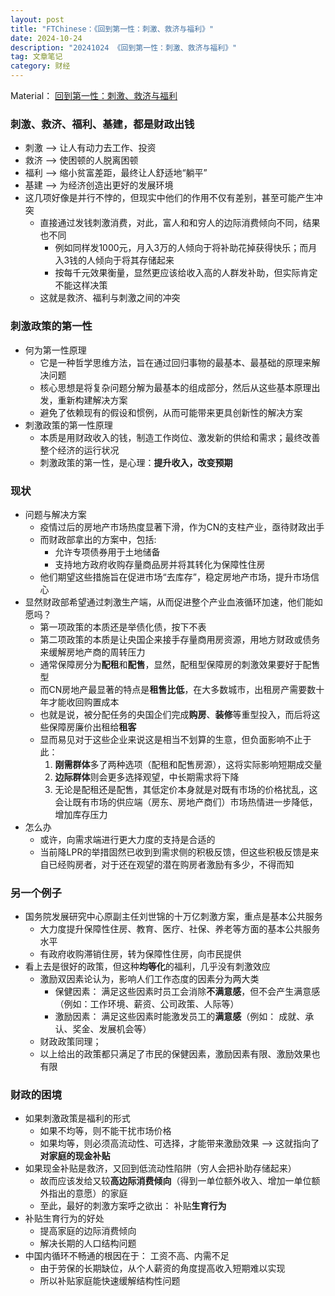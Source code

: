 ```yaml
---
layout: post
title: "FTChinese：《回到第一性：刺激、救济与福利》"
date: 2024-10-24
description: "20241024 《回到第一性：刺激、救济与福利》"
tag: 文章笔记
category: 财经
---
```


Material： [回到第一性：刺激、救济与福利](https://www.ftchinese.com/story/001104500?topnav=china&archive)

### 刺激、救济、福利、基建，都是财政出钱
+ 刺激 --> 让人有动力去工作、投资
+ 救济 --> 使困顿的人脱离困顿
+ 福利 --> 缩小贫富差距，最终让人舒适地“躺平”
+ 基建 --> 为经济创造出更好的发展环境
+ 这几项好像是并行不悖的，但现实中他们的作用不仅有差别，甚至可能产生冲突
	- 直接通过发钱刺激消费，对此，富人和和穷人的边际消费倾向不同，结果也不同
		* 例如同样发1000元，月入3万的人倾向于将补助花掉获得快乐；而月入3钱的人倾向于将其存储起来
		* 按每千元效果衡量，显然更应该给收入高的人群发补助，但实际肯定不能这样决策
	- 这就是救济、福利与刺激之间的冲突

### 刺激政策的第一性
+ 何为第一性原理
	- 它是一种哲学思维方法，旨在通过回归事物的最基本、最基础的原理来解决问题
	- 核心思想是将复杂问题分解为最基本的组成部分，然后从这些基本原理出发，重新构建解决方案
	- 避免了依赖现有的假设和惯例，从而可能带来更具创新性的解决方案
+ 刺激政策的第一性原理
	- 本质是用财政收入的钱，制造工作岗位、激发新的供给和需求；最终改善整个经济的运行状况
	- 刺激政策的第一性，是心理：**提升收入，改变预期**

### 现状
+ 问题与解决方案
	- 疫情过后的房地产市场热度显著下滑，作为CN的支柱产业，亟待财政出手
	- 而财政部拿出的方案中，包括:
		* 允许专项债券用于土地储备
		* 支持地方政府收购存量商品房并将其转化为保障性住房
	- 他们期望这些措施旨在促进市场“去库存”，稳定房地产市场，提升市场信心
+ 显然财政部希望通过刺激生产端，从而促进整个产业血液循环加速，他们能如愿吗？
	- 第一项政策的本质还是举债化债，按下不表
	- 第二项政策的本质是让央国企来接手存量商用房资源，用地方财政或债务来缓解房地产商的周转压力
	- 通常保障房分为**配租**和**配售**，显然，配租型保障房的刺激效果要好于配售型
	- 而CN房地产最显著的特点是**租售比低**，在大多数城市，出租房产需要数十年才能收回购置成本
	- 也就是说，被分配任务的央国企们完成**购房**、**装修**等重型投入，而后将这些保障房廉价出租给**租客**
	- 显而易见对于这些企业来说这是相当不划算的生意，但负面影响不止于此：
		1. **刚需群体**多了两种选项（配租和配售房源），这将实际影响短期成交量
		2. **边际群体**则会更多选择观望，中长期需求将下降
		3. 无论是配租还是配售，其低定价本身就是对既有市场的价格扰乱，这会让既有市场的供应端（房东、房地产商们）市场热情进一步降低，增加库存压力
+ 怎么办
	- 或许，向需求端进行更大力度的支持是合适的
	- 当前降LPR的举措固然已收到到需求侧的积极反馈，但这些积极反馈是来自已经购房者，对于还在观望的潜在购房者激励有多少，不得而知

### 另一个例子
+ 国务院发展研究中心原副主任刘世锦的十万亿刺激方案，重点是基本公共服务
	- 大力度提升保障性住房、教育、医疗、社保、养老等方面的基本公共服务水平
	- 有政府收购滞销住房，转为保障性住房，向市民提供
+ 看上去是很好的政策，但这种**均等化**的福利，几乎没有刺激效应
	- 激励双因素论认为，影响人们工作态度的因素分为两大类
		* 保健因素： 满足这些因素时员工会消除**不满意感**，但不会产生满意感（例如：工作环境、薪资、公司政策、人际等）
		* 激励因素： 满足这些因素时能激发员工的**满意感**（例如： 成就、承认、奖金、发展机会等）
	- 财政政策同理；
	- 以上给出的政策都只满足了市民的保健因素，激励因素有限、激励效果也有限


### 财政的困境
+ 如果刺激政策是福利的形式
	- 如果不均等，则不能干扰市场价格
	- 如果均等，则必须高流动性、可选择，才能带来激励效果 --> 这就指向了**对家庭的现金补贴**
+ 如果现金补贴是救济，又回到低流动性陷阱（穷人会把补助存储起来）
	- 故而应该发给又较**高边际消费倾向**（得到一单位额外收入、增加一单位额外指出的意愿）的家庭
	- 至此，最好的刺激方案呼之欲出： 补贴**生育行为**
+ 补贴生育行为的好处
	- 提高家庭的边际消费倾向
	- 解决长期的人口结构问题
+ 中国内循环不畅通的根因在于： 工资不高、内需不足
	- 由于劳保的长期缺位，从个人薪资的角度提高收入短期难以实现
	- 所以补贴家庭能快速缓解结构性问题

